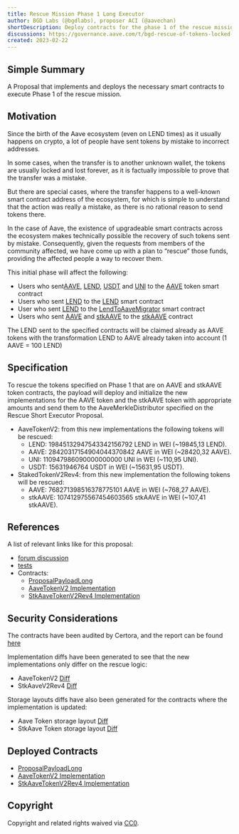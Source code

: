 ```yaml
---
title: Rescue Mission Phase 1 Long Executor
author: BGD Labs (@bgdlabs), proposer ACI (@aavechan)
shortDescription: Deploy contracts for the phase 1 of the rescue mission that need the Long Executor
discussions: https://governance.aave.com/t/bgd-rescue-of-tokens-locked-on-aave-overview-and-phase-1/8150/1
created: 2023-02-22
---
```



## Simple Summary
A Proposal that implements and deploys the necessary smart contracts to execute Phase 1 of the rescue mission.

## Motivation
Since the birth of the Aave ecosystem (even on LEND times) as it usually happens on crypto, a lot of people have sent tokens by mistake to incorrect addresses.

In some cases, when the transfer is to another unknown wallet, the tokens are usually locked and lost forever, as it is factually impossible to prove that the transfer was a mistake.

But there are special cases, where the transfer happens to a well-known smart contract address of the ecosystem, for which is simple to understand that the action was really a mistake, as there is no rational reason to send tokens there.

In the case of Aave, the existence of upgradeable smart contracts across the ecosystem makes technically possible the recovery of such tokens sent by mistake. Consequently, given the requests from members of the community affected, we have come up with a plan to “rescue” those funds, providing the affected people a way to recover them.

This initial phase will affect the following:

- Users who sent[AAVE](https://etherscan.io/token/0x7fc66500c84a76ad7e9c93437bfc5ac33e2ddae9), [LEND](https://etherscan.io/token/0x80fB784B7eD66730e8b1DBd9820aFD29931aab03), [USDT](https://etherscan.io/token/0xdac17f958d2ee523a2206206994597c13d831ec7) and [UNI](https://etherscan.io/token/0x1f9840a85d5af5bf1d1762f925bdaddc4201f984) to the [AAVE](https://etherscan.io/token/0x7fc66500c84a76ad7e9c93437bfc5ac33e2ddae9) token smart contract
- Users who sent [LEND](https://etherscan.io/token/0x80fB784B7eD66730e8b1DBd9820aFD29931aab03) to the [LEND](https://etherscan.io/token/0x80fB784B7eD66730e8b1DBd9820aFD29931aab03) smart contract
- User who sent [LEND](https://etherscan.io/token/0x80fB784B7eD66730e8b1DBd9820aFD29931aab03) to the [LendToAaveMigrator](https://etherscan.io/address/0x317625234562B1526Ea2FaC4030Ea499C5291de4) smart contract
- Users who sent [AAVE](https://etherscan.io/token/0x7fc66500c84a76ad7e9c93437bfc5ac33e2ddae9) and [stkAAVE](https://etherscan.io/token/0x4da27a545c0c5b758a6ba100e3a049001de870f5) to the [stkAAVE](https://etherscan.io/token/0x4da27a545c0c5b758a6ba100e3a049001de870f5) contract

The LEND sent to the specified contracts will be claimed already as AAVE tokens with the transformation LEND to AAVE already taken into account (1 AAVE = 100 LEND)

## Specification

To rescue the tokens specified on Phase 1 that are on AAVE and stkAAVE token contracts, the payload will deploy and initialize the new implementations for the AAVE token and the stkAAVE token with appropriate amounts and send them to the AaveMerkleDistributor specified on the Rescue Short Executor Proposal.
- AaveTokenV2: from this new implementations the following tokens will be rescued:
    - LEND: 19845132947543342156792 LEND in WEI (~19845,13 LEND).
    - AAVE: 28420317154904044370842 AAVE in WEI (~28420,32 AAVE).
    - UNI: 110947986090000000000 UNI in WEI (~110,95 UNI).
    - USDT: 15631946764 USDT in WEI (~15631,95 USDT).
- StakedTokenV2Rev4: from this new implementation the following tokens will be rescued:
    - AAVE: 768271398516378775101 AAVE in WEI (~768,27 AAVE).
    - stkAAVE: 107412975567454603565 stkAAVE in WEI (~107,41 stkAAVE).

## References

A list of relevant links like for this proposal:

- [forum discussion](https://governance.aave.com/t/bgd-rescue-of-tokens-locked-on-aave-overview-and-phase-1/8150/1)
- [tests](https://github.com/bgd-labs/rescue-mission-phase-1/tree/master/test) 
- Contracts:
  - [ProposalPayloadLong](https://github.com/bgd-labs/rescue-mission-phase-1/blob/master/src/contracts/ProposalPayloadLong.sol)
  - [AaveTokenV2 Implementation](https://github.com/bgd-labs/rescue-mission-phase-1/blob/master/src/contracts/AaveTokenV2.sol)
  - [StkAaveTokenV2Rev4 Implementation](https://github.com/bgd-labs/rescue-mission-phase-1/blob/master/src/contracts/StakedTokenV2Rev4.sol)

## Security Considerations

The contracts have been audited by Certora, and the report can be found [here](https://github.com/bgd-labs/rescue-mission-phase-1/tree/master/certora)

Implementation diffs have been generated to see that the new implementations only differ on the rescue logic:

- AaveTokenV2 [Diff](https://github.com/bgd-labs/rescue-mission-phase-1/blob/master/diffs/AaveTokenV2-diff.md)
- StkAaveV2Rev4 [Diff](https://github.com/bgd-labs/rescue-mission-phase-1/blob/master/diffs/StakedTokenV2Rev4-diff.md)

Storage layouts diffs have also been generated for the contracts where the implementation is updated:

- Aave Token storage layout [Diff](https://github.com/bgd-labs/rescue-mission-phase-1/blob/master/diffs/AaveTokenV2_layout_diff.md)
- StkAave Token storage layout [Diff](https://github.com/bgd-labs/rescue-mission-phase-1/blob/master/diffs/StakedTokenV2Rev3_layout_diff.md)

## Deployed Contracts
- [ProposalPayloadLong](https://etherscan.io/address/0x889c0cc3283DB588A34E89Ad1E8F25B0fc827b4b)
- [AaveTokenV2 Implementation](https://etherscan.io/address/0x96F68837877fd0414B55050c9e794AECdBcfCA59)
- [StkAaveTokenV2Rev4 Implementation](https://etherscan.io/address/0xE2E8Badc5d50f8a6188577B89f50701cDE2D4e19)

## Copyright

Copyright and related rights waived via [CC0](https://creativecommons.org/publicdomain/zero/1.0/).